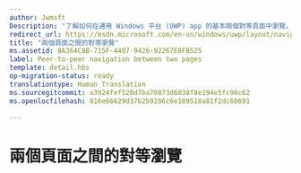 ```yaml
---
author: Jwmsft
Description: "了解如何在通用 Windows 平台 (UWP) app 的基本兩個對等頁面中瀏覽。"
redirect_url: https://msdn.microsoft.com/en-us/windows/uwp/layout/navigate-between-two-pages
title: "兩個頁面之間的對等瀏覽"
ms.assetid: 0A364C8B-715F-4407-9426-92267E8FB525
label: Peer-to-peer navigation between two pages
template: detail.hbs
op-migration-status: ready
translationtype: Human Translation
ms.sourcegitcommit: a3924fef520d7ba70873d6838f8e194e5fc96c62
ms.openlocfilehash: 816e66629d37b2b9286c6e189518a81f2dc6b691

---
```


# <a name="peer-to-peer-navigation-between-two-pages"></a>兩個頁面之間的對等瀏覽

<link rel="stylesheet" href="https://az835927.vo.msecnd.net/sites/uwp/Resources/css/custom.css">







<!--HONumber=Dec16_HO2-->


